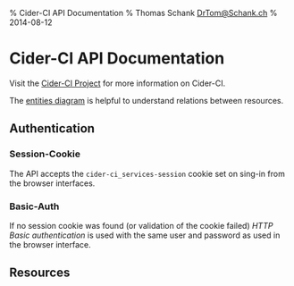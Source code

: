 % Cider-CI API Documentation 
% Thomas Schank <DrTom@Schank.ch>
% 2014-08-12


Cider-CI API Documentation 
==========================

Visit  the [Cider-CI Project](https://github.com/cider-ci/cider-ci) for more information on Cider-CI.

The [entities diagram](https://rawgit.com/cider-ci/cider-ci/master/doc/entities.svg) is helpful to understand relations between resources. 

## Authentication 

### Session-Cookie 

The API accepts the `cider-ci_services-session` cookie set on sing-in
from the browser interfaces. 

### Basic-Auth

If no session cookie was found (or validation of the cookie failed)
*HTTP Basic authentication* is used with the same user and password as
used in the browser interface.

## Resources
